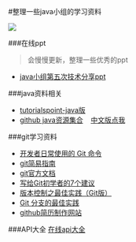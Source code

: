 #整理一些java小组的学习资料

![](img/java-group-banner.jpg)

###在线ppt
>会慢慢更新，整理一些优秀的ppt

* [java小组第五次技术分享ppt](http://adolphlwq.github.io/javagroup/)

###java资料相关
* [tutorialspoint-java版](http://www.tutorialspoint.com/java/index.htm)
* [github java资源集合](https://github.com/akullpp/awesome-java)&nbsp;&nbsp;&nbsp;&nbsp;[中文版点我](http://top.jobbole.com/15689/)

###git学习资料
* [开发者日常使用的 Git 命令](http://blog.jobbole.com/54184/)
* [git简易指南](http://rogerdudler.github.io/git-guide/index.zh.html)
* [git官方文档](http://git-scm.com/book/zh/v1)
* [写给Git初学者的7个建议](http://blog.jobbole.com/50603/)
* [版本控制之最佳实践（Git版）](http://blog.csdn.net/happydeer/article/details/17679369)
* [Git 分支的最佳实践](http://jiongks.name/blog/a-successful-git-branching-model/?utm_source=tuicool)
* [github简历制作网站](http://resume.github.io/)

###API大全
[在线api大全](http://resume.github.io/)

